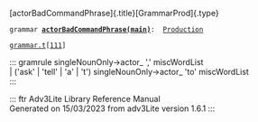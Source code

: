 [actorBadCommandPhrase]{.title}[GrammarProd]{.type}

`grammar `**[`actorBadCommandPhrase(main)`](../object/actorBadCommandPhrase(main).html)**` :   `[`Production`](../object/Production.html)

[`grammar.t`](../file/grammar.t.html)`[`[`111`](../source/grammar.t.html#111)`]`

::: gramrule
singleNounOnly-\>actor\_ \',\' miscWordList\
\| (\'ask\' \| \'tell\' \| \'a\' \| \'t\') singleNounOnly-\>actor\_
\'to\' miscWordList\
:::

::: ftr
Adv3Lite Library Reference Manual\
Generated on 15/03/2023 from adv3Lite version 1.6.1
:::

